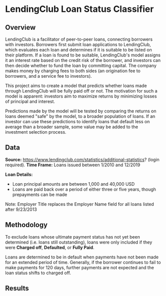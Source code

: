 # LendingClub Loan Status Classifier

Overview
---
LendingClub is a facilitator of peer-to-peer loans, connecting borrowers with investors. Borrowers first submit loan applications to LendingClub, which evaluates each loan and determines if it is suitable to be listed on their platform. If a loan is found to be suitable, LendingClub's model assigns it an interest rate based on the credit risk of the borrower, and investors can then decide whether to fund the loan by committing capital. The company makes money by charging fees to both sides (an origination fee to borrowers, and a service fee to investors).

This project aims to create a model that predicts whether loans made through LendingClub will be fully paid off or not. The motivation for such a model is apparent: investors aim to maximize returns by minimizing losses of principal and interest.

Predictions made by the model will be tested by comparing the returns on loans deemed "safe" by the model, to a broader population of loans. If an investor can use these predictions to identify loans that default less on average than a broader sample, some value may be added to the investment selection process.

Data
---
**Source:** https://www.lendingclub.com/statistics/additional-statistics? (login required).
**Time Frame:** Loans issued between 1/2010 and 12/2019

**Loan Details:**
* Loan principal amounts are between 1,000 and 40,000 USD
* Loans are paid back over a period of either three or five years, though prepayments can be made

Note: Employer Title replaces the Employer Name field for all loans listed after 9/23/2013

Methodology
---
To exclude loans whose ultimate payment status has not yet been determined (i.e. loans still outstanding), loans were only included if they were **Charged off**, **Defaulted**, or **Fully Paid**.

Loans are determined to be in default when payments have not been made for an extended period of time. Generally, if the borrower continues to fail to make payments for 120 days, further payments are not expected and the loan status shifts to charged off.

Results
---
